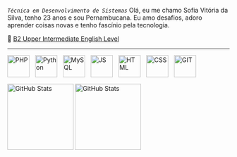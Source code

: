 *`Técnica em Desenvolvimento de Sistemas`*
Olá, eu me chamo Sofia Vitória da Silva, tenho 23 anos e sou Pernambucana. Eu amo desafios, adoro aprender coisas novas e tenho fascínio pela tecnologia. 

📖 <a href="https://cert.efset.org/en/nZrWmi"> B2 Upper Intermediate English Level</a>

---

<p>
  <a href="https://skillicons.dev">
    <img 
        align="left" 
        alt="PHP" 
        title="PHP"
        width="50px" 
        style="padding-right: 10px;" 
        src="https://skillicons.dev/icons?i=php" 
        />
  </a>
</p>

<p>
  <a href="https://skillicons.dev">
    <img 
        align="left" 
        alt="Python" 
        title="Python"
        width="50px" 
        style="padding-right: 10px;" 
        src="https://skillicons.dev/icons?i=python" 
        />
  </a>
</p>

<p>
  <a href="https://skillicons.dev">
    <img 
        align="left" 
        alt="MySQL" 
        title="MySQL"
        width="50px" 
        style="padding-right: 10px;" 
        src="https://skillicons.dev/icons?i=mysql" 
        />
  </a>
</p>

<p>
  <a href="https://skillicons.dev">
    <img 
        align="left" 
        alt="JS" 
        title="JavaScript"
        width="50px" 
        style="padding-right: 10px;" 
        src="https://skillicons.dev/icons?i=js" 
        />
  </a>
</p>

<p>
  <a href="https://skillicons.dev">
    <img 
        align="left" 
        alt="HTML" 
        title="HTML"
        width="50px" 
        style="padding-right: 10px;" 
        src="https://skillicons.dev/icons?i=html" 
        />
  </a>
</p>

<p>
  <a href="https://skillicons.dev">
    <img 
        align="left" 
        alt="CSS" 
        title="CSS"
        width="50px" 
        style="padding-right: 10px;" 
        src="https://skillicons.dev/icons?i=css" 
        />
  </a>
</p>

<p>
  <a href="https://skillicons.dev">
    <img 
        align="left" 
        alt="GIT" 
        title="GIT"
        width="50px" 
        style="padding-right: 10px;" 
        src="https://skillicons.dev/icons?i=git" 
        />
  </a>
</p>

<br/>
<br/>
<br/>

<img 
    align="left" 
    alt="GitHub Stats" 
    height="150px" 
    src="https://github-readme-stats.vercel.app/api/top-langs/?username=sofiavitoriaa&hide_border=true&theme=dark&include_all_commits=true&count_private=true&layout=compact&custom_title=Tecnologias&langs_count=9" 
  />
<img
    align="left" 
    alt="GitHub Stats" 
    height="150px" 
    src="https://github-readme-stats.vercel.app/api?username=sofiavitoriaa&theme=dark&hide_border=true&include_all_commits=false&count_private=false" 
/>






  
